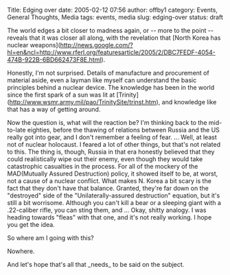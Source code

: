 Title: Edging over
date: 2005-02-12 07:56
author: offby1
category: Events, General Thoughts, Media
tags: events, media
slug: edging-over
status: draft

The world edges a bit closer to madness again, or \-- more to the point \-- reveals that it was closer all along, with the revelation that \[North Korea has nuclear weapons\](<http://news.google.com/?hl=en&ncl=http://www.rferl.org/featuresarticle/2005/2/DBC7FEDF-4054-474B-922B-6BD662473F8E.html>).

Honestly, I\'m not surprised. Details of manufacture and procurement of material aside, even a layman like myself can understand the basic principles behind a nuclear device. The knowledge has been in the world since the first spark of a sun was lit at \[Trinity\](<http://www.wsmr.army.mil/pao/TrinitySite/trinst.htm>), and knowledge like that has a way of getting around.

Now the question is, what will the reaction be? I\'m thinking back to the mid-to-late eighties, before the thawing of relations between Russia and the US really got into gear, and I don\'t remember a feeling of fear. \... Well, at least not of nuclear holocaust. I feared a lot of other things, but that\'s not related to this. The thing is, though, Russia in that era honestly believed that they could realistically wipe out their enemy, even though they would take catastrophic casualties in the process. For all of the mockery of the MAD(Mutually Assured Destruction) policy, it showed itself to be, at worst, not a cause of a nuclear conflict. What makes N. Korea a bit scary is the fact that they don\'t have that balance. Granted, they\'re far down on the \"destroyed\" side of the \"Unilaterally-assured destruction\" equation, but it\'s still a bit worrisome. Although you can\'t kill a bear or a sleeping giant with a .22-caliber rifle, you can sting them, and \... Okay, shitty analogy. I was heading towards \"fleas\" with that one, and it\'s not really working. I hope you get the idea.

So where am I going with this?

Nowhere.

And let\'s hope that\'s all that \_needs\_ to be said on the subject.
